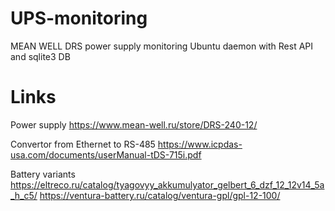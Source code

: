 # UPS-monitoring
MEAN WELL DRS power supply monitoring Ubuntu daemon with Rest API and sqlite3 DB 

# Links
Power supply
https://www.mean-well.ru/store/DRS-240-12/

Convertor from Ethernet to RS-485
https://www.icpdas-usa.com/documents/userManual-tDS-715i.pdf

Battery variants
https://eltreco.ru/catalog/tyagovyy_akkumulyator_gelbert_6_dzf_12_12v14_5a_h_c5/
https://ventura-battery.ru/catalog/ventura-gpl/gpl-12-100/

